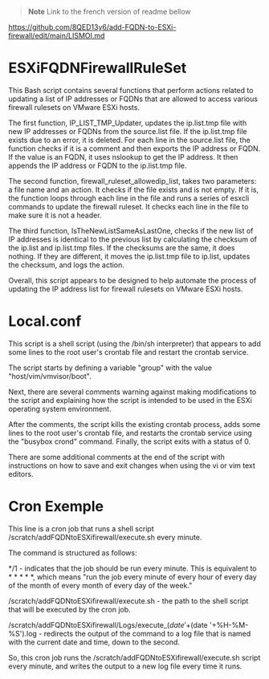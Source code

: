 > **Note**
> Link to the french version of readme bellow

https://github.com/8QED13y6/add-FQDN-to-ESXi-firewall/edit/main/LISMOI.md

# ESXiFQDNFirewallRuleSet

This Bash script contains several functions that perform actions related to updating a list of IP addresses or FQDNs that are allowed to access various firewall rulesets on VMware ESXi hosts.

The first function, IP_LIST_TMP_Updater, updates the ip.list.tmp file with new IP addresses or FQDNs from the source.list file. If the ip.list.tmp file exists due to an error, it is deleted. For each line in the source.list file, the function checks if it is a comment and then exports the IP address or FQDN. If the value is an FQDN, it uses nslookup to get the IP address. It then appends the IP address or FQDN to the ip.list.tmp file.

The second function, firewall_ruleset_allowedip_list, takes two parameters: a file name and an action. It checks if the file exists and is not empty. If it is, the function loops through each line in the file and runs a series of esxcli commands to update the firewall ruleset. It checks each line in the file to make sure it is not a header.

The third function, IsTheNewListSameAsLastOne, checks if the new list of IP addresses is identical to the previous list by calculating the checksum of the ip.list and ip.list.tmp files. If the checksums are the same, it does nothing. If they are different, it moves the ip.list.tmp file to ip.list, updates the checksum, and logs the action.

Overall, this script appears to be designed to help automate the process of updating the IP address list for firewall rulesets on VMware ESXi hosts.

# Local.conf

This script is a shell script (using the /bin/sh interpreter) that appears to add some lines to the root user's crontab file and restart the crontab service.

The script starts by defining a variable "group" with the value "host/vim/vmvisor/boot".

Next, there are several comments warning against making modifications to the script and explaining how the script is intended to be used in the ESXi operating system environment.

After the comments, the script kills the existing crontab process, adds some lines to the root user's crontab file, and restarts the crontab service using the "busybox crond" command. Finally, the script exits with a status of 0.

There are some additional comments at the end of the script with instructions on how to save and exit changes when using the vi or vim text editors.

# Cron Exemple

This line is a cron job that runs a shell script /scratch/addFQDNtoESXifirewall/execute.sh every minute.

The command is structured as follows:

*/1 - indicates that the job should be run every minute. This is equivalent to * * * * *, which means "run the job every minute of every hour of every day of the month of every month of every day of the week."

/scratch/addFQDNtoESXifirewall/execute.sh - the path to the shell script that will be executed by the cron job.

/scratch/addFQDNtoESXifirewall/Logs/execute_$(date '+%Y-%m-%d')/execute_$(date '+%H-%M-%S').log - redirects the output of the command to a log file that is named with the current date and time, down to the second.

So, this cron job runs the /scratch/addFQDNtoESXifirewall/execute.sh script every minute, and writes the output to a new log file every time it runs.
